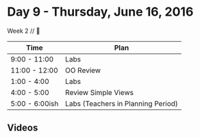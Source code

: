 # Day 9 - Thursday, June 16, 2016 

Week 2 // :blue_heart:

Time       | Plan     |
----------------|-------
9:00 - 11:00  | Labs
11:00 - 12:00   | OO Review
1:00 - 4:00    | Labs
4:00 - 5:00    | Review Simple Views
5:00 - 6:00ish    | Labs (Teachers in Planning Period)

## Videos




